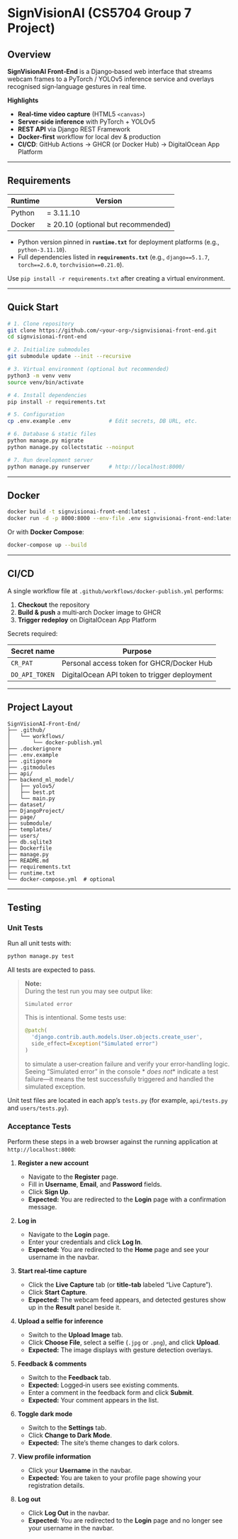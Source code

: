 # SignVisionAI (CS5704 Group 7 Project)

## Overview

**SignVisionAI Front‑End** is a Django‑based web interface that streams webcam frames to a PyTorch / YOLOv5 inference
service and overlays recognised sign‑language gestures in real time.

**Highlights**

- **Real‑time video capture** (HTML5 `<canvas>`)
- **Server‑side inference** with PyTorch + YOLOv5
- **REST API** via Django REST Framework
- **Docker‑first** workflow for local dev & production
- **CI/CD**: GitHub Actions → GHCR (or Docker Hub) → DigitalOcean App Platform

---

## Requirements

| Runtime | Version                            |
|---------|------------------------------------|
| Python  | = 3.11.10                          |
| Docker  | ≥ 20.10 (optional but recommended) |

- Python version pinned in **`runtime.txt`** for deployment platforms (e.g., `python-3.11.10`).
- Full dependencies listed in **`requirements.txt`** (e.g., `django==5.1.7`, `torch==2.6.0`, `torchvision==0.21.0`).

Use `pip install -r requirements.txt` after creating a virtual environment.

---

## Quick Start

```bash
# 1. Clone repository
git clone https://github.com/<your-org>/signvisionai-front-end.git
cd signvisionai-front-end

# 2. Initialize submodules
git submodule update --init --recursive

# 3. Virtual environment (optional but recommended)
python3 -m venv venv
source venv/bin/activate

# 4. Install dependencies
pip install -r requirements.txt

# 5. Configuration
cp .env.example .env            # Edit secrets, DB URL, etc.

# 6. Database & static files
python manage.py migrate
python manage.py collectstatic --noinput

# 7. Run development server
python manage.py runserver      # http://localhost:8000/
```

---

## Docker

```bash
docker build -t signvisionai-front-end:latest .
docker run -d -p 8000:8000 --env-file .env signvisionai-front-end:latest
```

Or with **Docker Compose**:

```bash
docker-compose up --build
```

---

## CI/CD

A single workflow file at `.github/workflows/docker-publish.yml` performs:

1. **Checkout** the repository
2. **Build & push** a multi‑arch Docker image to GHCR
3. **Trigger redeploy** on DigitalOcean App Platform

Secrets required:

| Secret name    | Purpose                                      |
|----------------|----------------------------------------------|
| `CR_PAT`       | Personal access token for GHCR/Docker Hub    |
| `DO_API_TOKEN` | DigitalOcean API token to trigger deployment |

---

## Project Layout

```
SignVisionAI-Front-End/
├── .github/
│   └── workflows/
│       └── docker-publish.yml
├── .dockerignore
├── .env.example
├── .gitignore
├── .gitmodules
├── api/
├── backend_ml_model/
│   ├── yolov5/
│   ├── best.pt
│   └── main.py
├── dataset/
├── DjangoProject/
├── page/
├── submodule/
├── templates/
├── users/
├── db.sqlite3
├── Dockerfile
├── manage.py
├── README.md
├── requirements.txt
├── runtime.txt
└── docker-compose.yml  # optional
```

---

## Testing

### Unit Tests

Run all unit tests with:

```bash
python manage.py test
```

All tests are expected to pass.
> **Note:**  
> During the test run you may see output like:
> ```
> Simulated error
> ```
> This is intentional. Some tests use:
> ```python
> @patch(
>   'django.contrib.auth.models.User.objects.create_user',
>   side_effect=Exception("Simulated error")
> )
> ```
> to simulate a user‐creation failure and verify your error‐handling logic. Seeing “Simulated error” in the console *
*does not** indicate a test failure—it means the test successfully triggered and handled the simulated exception.

Unit test files are located in each app’s `tests.py` (for example, `api/tests.py` and `users/tests.py`).

### Acceptance Tests

Perform these steps in a web browser against the running application at `http://localhost:8000`:

1. **Register a new account**
    - Navigate to the **Register** page.
    - Fill in **Username**, **Email**, and **Password** fields.
    - Click **Sign Up**.
    - **Expected:** You are redirected to the **Login** page with a confirmation message.

2. **Log in**
    - Navigate to the **Login** page.
    - Enter your credentials and click **Log In**.
    - **Expected:** You are redirected to the **Home** page and see your username in the navbar.

3. **Start real‑time capture**
    - Click the **Live Capture** tab (or **title-tab** labeled “Live Capture”).
    - Click **Start Capture**.
    - **Expected:** The webcam feed appears, and detected gestures show up in the **Result** panel beside it.

4. **Upload a selfie for inference**
    - Switch to the **Upload Image** tab.
    - Click **Choose File**, select a selfie (`.jpg` or `.png`), and click **Upload**.
    - **Expected:** The image displays with gesture detection overlays.

5. **Feedback & comments**
    - Switch to the **Feedback** tab.
    - **Expected:** Logged‑in users see existing comments.
    - Enter a comment in the feedback form and click **Submit**.
    - **Expected:** Your comment appears in the list.

6. **Toggle dark mode**
    - Switch to the **Settings** tab.
    - Click **Change to Dark Mode**.
    - **Expected:** The site’s theme changes to dark colors.

7. **View profile information**
    - Click your **Username** in the navbar.
    - **Expected:** You are taken to your profile page showing your registration details.

8. **Log out**
    - Click **Log Out** in the navbar.
    - **Expected:** You are redirected to the **Login** page and no longer see your username in the navbar.
